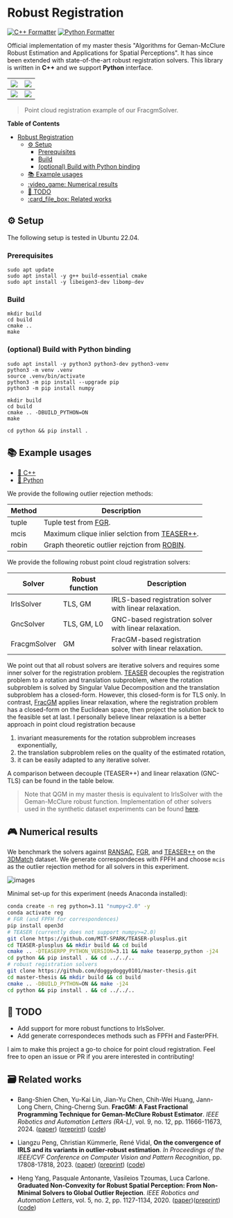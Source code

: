 # Robust Registration

[![C++ Formatter](https://img.shields.io/badge/C++_Formatter-clang--format_18.1.3-blue?style=flat-square)](https://github.com/llvm/llvm-project/releases/tag/llvmorg-18.1.3)
[![Python Formatter](https://img.shields.io/badge/Python_Formatter-ruff-red?style=flat-square)](https://github.com/astral-sh/ruff)

Official implementation of my master thesis "Algorithms for Geman-McClure Robust Estimation and Applications for Spatial Perceptions". It has since been extended with state-of-the-art robust registration solvers. This library is written in **C++** and we support **Python** interface.

| ![](docs/bunny_iterations.gif)   | ![](docs/bunny_results.gif)   |
| -------------------------------- | ----------------------------- |
| ![](docs/3dmatch_iterations.gif) | ![](docs/3dmatch_results.gif) |

> Point cloud registration example of our FracgmSolver.

**Table of Contents**

- [Robust Registration](#robust-registration)
  - [:gear: Setup](#gear-setup)
    - [Prerequisites](#prerequisites)
    - [Build](#build)
    - [(optional) Build with Python binding](#optional-build-with-python-binding)
  - [:books: Example usages](#books-example-usages)
  - [:video\_game: Numerical results](#video_game-numerical-results)
  - [:construction: TODO](#construction-todo)
  - [:card\_file\_box: Related works](#card_file_box-related-works)

## :gear: Setup

The following setup is tested in Ubuntu 22.04.

### Prerequisites
```shell
sudo apt update
sudo apt install -y g++ build-essential cmake
sudo apt install -y libeigen3-dev libomp-dev
```


### Build

```shell
mkdir build
cd build
cmake .. 
make
```

### (optional) Build with Python binding
```shell
sudo apt install -y python3 python3-dev python3-venv
python3 -m venv .venv
source .venv/bin/activate
python3 -m pip install --upgrade pip
python3 -m pip install numpy

mkdir build
cd build
cmake .. -DBUILD_PYTHON=ON
make

cd python && pip install .
```

## :books: Example usages

- [:croissant: C++](examples/cpp)
- [:snake: Python](examples/python)

We provide the following outlier rejection methods:

| Method | Description                                                                                   |
|--------|-----------------------------------------------------------------------------------------------|
| tuple  | Tuple test from [FGR](https://github.com/isl-org/FastGlobalRegistration).                     |
| mcis   | Maximum clique inlier selction from [TEASER++](https://github.com/MIT-SPARK/TEASER-plusplus). |
| robin  | Graph theoretic outlier rejction from [ROBIN](https://github.com/MIT-SPARK/ROBIN).            |

We provide the following robust point cloud registration solvers:

| Solver       | Robust function | Description                                              |
|--------------|-----------------|----------------------------------------------------------|
| IrlsSolver   | TLS, GM         | IRLS-based registration solver with linear relaxation.   |
| GncSolver    | TLS, GM, L0     | GNC-based registration solver with linear relaxation.    |
| FracgmSolver | GM              | FracGM-based registration solver with linear relaxation. |

We point out that all robust solvers are iterative solvers and requires some inner solver for the registration problem. 
[TEASER](https://github.com/MIT-SPARK/TEASER-plusplus) decouples the registration problem to a rotation and translation subproblem, where the rotation subproblem is solved by Singular Value Decomposition and the translation subproblem has a closed-form. However, this closed-form is for TLS only. In contrast, [FracGM](https://github.com/StephLin/FracGM) applies linear relaxation, where the registration problem has a closed-form on the Euclidean space, then project the solution back to the feasible set at last. I personally believe linear relaxation is a better approach in point cloud registration because 

1. invariant measurements for the rotation subproblem increases exponentially,
2. the translation subproblem relies on the quality of the estimated rotation,
3. it can be easily adapted to any iterative solver. 
   
A comparison between decouple (TEASER++) and linear relaxation (GNC-TLS) can be found in the table below.

> Note that QGM in my master thesis is equivalent to IrlsSolver with the Geman-McClure robust function. Implementation of other solvers used in the synthetic dataset experiments can be found [here](https://github.com/doggydoggy0101/registration). 


## :video_game: Numerical results

We benchmark the solvers against [RANSAC](https://github.com/isl-org/Open3D), [FGR](https://github.com/isl-org/FastGlobalRegistration), and [TEASER++](https://github.com/MIT-SPARK/TEASER-plusplus) on the [3DMatch](https://3dmatch.cs.princeton.edu/) dataset. We generate correspondeces with FPFH and choose `mcis` as the outlier rejection method for all solvers in this experiment.

![images](docs/3dmatch.png)

Minimal set-up for this experiment (needs Anaconda installed):

```sh
conda create -n reg python=3.11 "numpy<2.0" -y
conda activate reg
# FGR (and FPFH for correspondences)
pip install open3d
# TEASER (currently does not support numpy>=2.0)
git clone https://github.com/MIT-SPARK/TEASER-plusplus.git
cd TEASER-plusplus && mkdir build && cd build
cmake .. -DTEASERPP_PYTHON_VERSION=3.11 && make teaserpp_python -j24
cd python && pip install . && cd ../../..
# robust registration solvers
git clone https://github.com/doggydoggy0101/master-thesis.git
cd master-thesis && mkdir build && cd build
cmake .. -DBUILD_PYTHON=ON && make -j24
cd python && pip install . && cd ../../..
```


## :construction: TODO

- Add support for more robust functions to IrlsSolver.
- Add generate correspondeces methods such as FPFH and FasterPFH.

I aim to make this project a go-to choice for point cloud registration.
Feel free to open an issue or PR if you arere interested in contributing!



## :card_file_box: Related works

- Bang-Shien Chen, Yu-Kai Lin, Jian-Yu Chen, Chih-Wei Huang, Jann-Long Chern, Ching-Cherng Sun. **FracGM: A Fast Fractional Programming Technique for Geman-McClure Robust Estimator**. _IEEE Robotics and Automation Letters (RA-L)_, vol. 9, no. 12, pp. 11666-11673, 2024. ([paper](https://doi.org/10.1109/lra.2024.3495372)) ([preprint](https://arxiv.org/pdf/2409.13978)) ([code](https://github.com/StephLin/FracGM))

- Liangzu Peng, Christian Kümmerle, René Vidal, **On the convergence of IRLS and its variants in outlier-robust estimation**. _In Proceedings of the IEEE/CVF Conference on Computer Vision and Pattern Recognition_, pp. 17808-17818, 2023. ([paper](https://doi.org/10.1109/CVPR52729.2023.01708)) ([preprint](https://openaccess.thecvf.com/content/CVPR2023/papers/Peng_On_the_Convergence_of_IRLS_and_Its_Variants_in_Outlier-Robust_CVPR_2023_paper.pdf)) ([code](https://github.com/liangzu/IRLS-CVPR2023))

- Heng Yang, Pasquale Antonante, Vasileios Tzoumas, Luca Carlone. **Graduated Non-Convexity for Robust Spatial Perception: From Non-Minimal Solvers to Global Outlier Rejection**. _IEEE Robotics and Automation Letters_, vol. 5, no. 2, pp. 1127-1134, 2020. ([paper](https://doi.org/10.1109/LRA.2020.2965893))([preprint](https://arxiv.org/pdf/1909.08605))([code](https://github.com/MIT-SPARK/GNC-and-ADAPT))